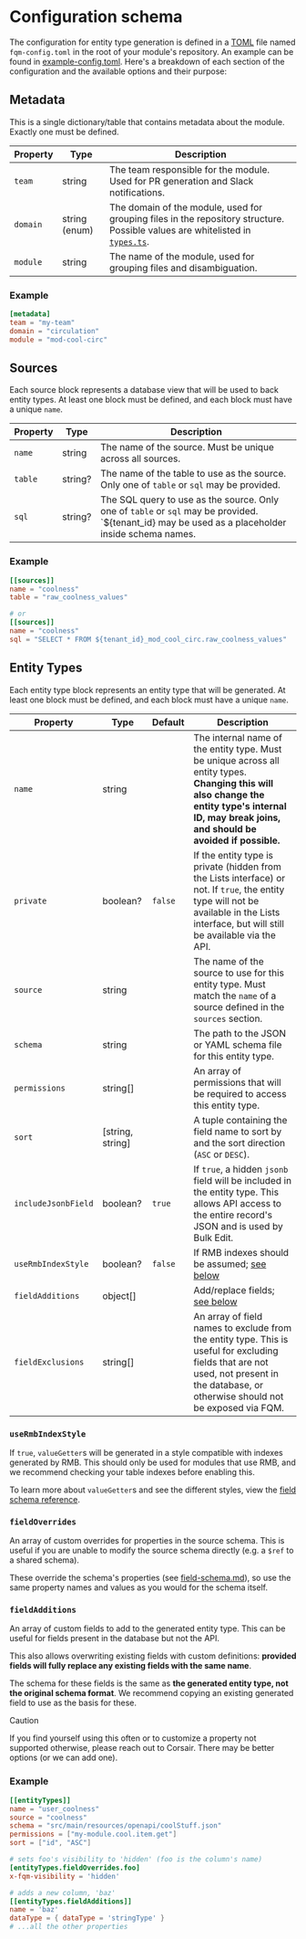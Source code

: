 # Configuration schema

The configuration for entity type generation is defined in a [TOML](https://learnxinyminutes.com/toml/) file named `fqm-config.toml` in the root of your module's repository. An example can be found in [example-config.toml](example-config.toml). Here's a breakdown of each section of the configuration and the available options and their purpose:

## Metadata

This is a single dictionary/table that contains metadata about the module. Exactly one must be defined.

| Property | Type          | Description                                                                                                                                |
| -------- | ------------- | ------------------------------------------------------------------------------------------------------------------------------------------ |
| `team`   | string        | The team responsible for the module. Used for PR generation and Slack notifications.                                                       |
| `domain` | string (enum) | The domain of the module, used for grouping files in the repository structure. Possible values are whitelisted in [`types.ts`](/types.ts). |
| `module` | string        | The name of the module, used for grouping files and disambiguation.                                                                        |

### Example

```toml
[metadata]
team = "my-team"
domain = "circulation"
module = "mod-cool-circ"
```

## Sources

Each source block represents a database view that will be used to back entity types. At least one block must be defined, and each block must have a unique `name`.

| Property | Type    | Description                                                                                                                                       |
| -------- | ------- | ------------------------------------------------------------------------------------------------------------------------------------------------- |
| `name`   | string  | The name of the source. Must be unique across all sources.                                                                                        |
| `table`  | string? | The name of the table to use as the source. Only one of `table` or `sql` may be provided.                                                         |
| `sql`    | string? | The SQL query to use as the source. Only one of `table` or `sql` may be provided. `${tenant_id} may be used as a placeholder inside schema names. |

### Example

```toml
[[sources]]
name = "coolness"
table = "raw_coolness_values"

# or
[[sources]]
name = "coolness"
sql = "SELECT * FROM ${tenant_id}_mod_cool_circ.raw_coolness_values"
```

## Entity Types

Each entity type block represents an entity type that will be generated. At least one block must be defined, and each block must have a unique `name`.

| Property            | Type             | Default | Description                                                                                                                                                                                         |
| ------------------- | ---------------- | ------- | --------------------------------------------------------------------------------------------------------------------------------------------------------------------------------------------------- |
| `name`              | string           |         | The internal name of the entity type. Must be unique across all entity types. **Changing this will also change the entity type's internal ID, may break joins, and should be avoided if possible.** |
| `private`           | boolean?         | `false` | If the entity type is private (hidden from the Lists interface) or not. If `true`, the entity type will not be available in the Lists interface, but will still be available via the API.           |
| `source`            | string           |         | The name of the source to use for this entity type. Must match the `name` of a source defined in the `sources` section.                                                                             |
| `schema`            | string           |         | The path to the JSON or YAML schema file for this entity type.                                                                                                                                      |
| `permissions`       | string[]         |         | An array of permissions that will be required to access this entity type.                                                                                                                           |
| `sort`              | [string, string] |         | A tuple containing the field name to sort by and the sort direction (`ASC` or `DESC`).                                                                                                              |
| `includeJsonbField` | boolean?         | `true`  | If `true`, a hidden `jsonb` field will be included in the entity type. This allows API access to the entire record's JSON and is used by Bulk Edit.                                                 |
| `useRmbIndexStyle`  | boolean?         | `false` | If RMB indexes should be assumed; [see below](#usermbindexstyle)                                                                                                                                    |
| `fieldAdditions`    | object[]         |         | Add/replace fields; [see below](#fieldAdditions)                                                                                                                                                    |
| `fieldExclusions`   | string[]         |         | An array of field names to exclude from the entity type. This is useful for excluding fields that are not used, not present in the database, or otherwise should not be exposed via FQM.            |

### `useRmbIndexStyle`

If `true`, `valueGetter`s will be generated in a style compatible with indexes generated by RMB. This should only be used for modules that use RMB, and we recommend checking your table indexes before enabling this.

To learn more about `valueGetter`s and see the different styles, view the [field schema reference](field-schema.md).

### `fieldOverrides`

An array of custom overrides for properties in the source schema. This is useful if you are unable to modify the source schema directly (e.g. a `$ref` to a shared schema).

These override the schema's properties (see [field-schema.md](field-schema.md)), so use the same property names and values as you would for the schema itself.

### `fieldAdditions`

An array of custom fields to add to the generated entity type. This can be useful for fields present in the database but not the API.

This also allows overwriting existing fields with custom definitions: **provided fields will fully replace any existing fields with the same name**.

The schema for these fields is the same as **the generated entity type, not the original schema format**. We recommend copying an existing generated field to use as the basis for these.

> [!CAUTION]
> If you find yourself using this often or to customize a property not supported otherwise, please reach out to Corsair. There may be better options (or we can add one).

### Example

```toml
[[entityTypes]]
name = "user_coolness"
source = "coolness"
schema = "src/main/resources/openapi/coolStuff.json"
permissions = ["my-module.cool.item.get"]
sort = ["id", "ASC"]

# sets foo's visibility to 'hidden' (foo is the column's name)
[entityTypes.fieldOverrides.foo]
x-fqm-visibility = 'hidden'

# adds a new column, 'baz'
[[entityTypes.fieldAdditions]]
name = 'baz'
dataType = { dataType = 'stringType' }
# ...all the other properties
```
